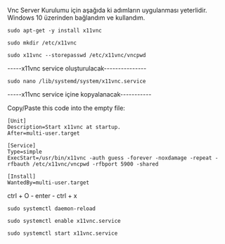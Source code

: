 Vnc Server Kurulumu için aşağıda ki adımların uygulanması yeterlidir. Windows 10 üzerinden bağlandım ve kullandım.

```
sudo apt-get -y install x11vnc

sudo mkdir /etc/x11vnc

sudo x11vnc --storepasswd /etc/x11vnc/vncpwd
```

-----x11vnc service oluşturulacak---------------

```
sudo nano /lib/systemd/system/x11vnc.service
```

-----x11vnc service içine kopyalanacak-----------

Copy/Paste this code into the empty file:

```
[Unit]
Description=Start x11vnc at startup.
After=multi-user.target

[Service]
Type=simple
ExecStart=/usr/bin/x11vnc -auth guess -forever -noxdamage -repeat -rfbauth /etc/x11vnc/vncpwd -rfbport 5900 -shared

[Install]
WantedBy=multi-user.target
```

ctrl + O - enter - ctrl + x
```
sudo systemctl daemon-reload

sudo systemctl enable x11vnc.service

sudo systemctl start x11vnc.service
```
